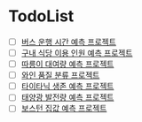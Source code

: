# TodoList
- [ ]  [버스 운행 시간 예측 프로젝트](https://dacon.io/edu/1003)
- [ ]  [구내 식당 이용 인원 예측 프로젝트](https://dacon.io/edu/1001)
- [ ]  [따릉이 대여량 예측 프로젝트](https://dacon.io/edu/1002)
- [ ]  [와인 품질 분류 프로젝트](https://dacon.io/edu/1004)
- [ ]  [타이타닉 생존 예측 프로젝트](https://dacon.io/edu/1005)
- [ ]  [태양광 발전량 예측 프로젝트](https://dacon.io/edu/1006)
- [ ]  [보스턴 집값 예측 프로젝트](https://dacon.io/edu/1007)
